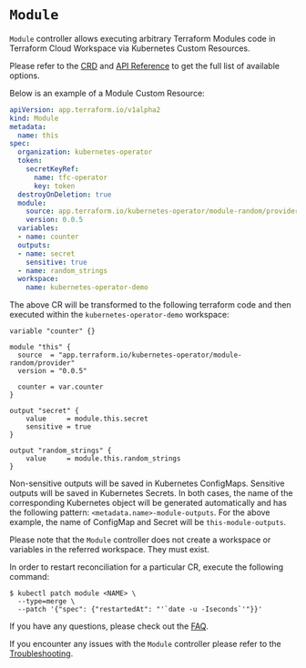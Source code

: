 # `Module`

`Module` controller allows executing arbitrary Terraform Modules code in Terraform Cloud Workspace via Kubernetes Custom Resources.

Please refer to the [CRD](../config/crd/bases/app.terraform.io_modules.yaml) and [API Reference](./api-reference.md#module) to get the full list of available options.

Below is an example of a Module Custom Resource:

```yaml
apiVersion: app.terraform.io/v1alpha2
kind: Module
metadata:
  name: this
spec:
  organization: kubernetes-operator
  token:
    secretKeyRef:
      name: tfc-operator
      key: token
  destroyOnDeletion: true
  module:
    source: app.terraform.io/kubernetes-operator/module-random/provider
    version: 0.0.5
  variables:
  - name: counter
  outputs:
  - name: secret
    sensitive: true
  - name: random_strings
  workspace:
    name: kubernetes-operator-demo
```

The above CR will be transformed to the following terraform code and then executed within the `kubernetes-operator-demo` workspace:

```hcl
variable "counter" {}

module "this" {
  source  = "app.terraform.io/kubernetes-operator/module-random/provider"
  version = "0.0.5"

  counter = var.counter
}

output "secret" {
    value     = module.this.secret
    sensitive = true
}

output "random_strings" {
    value     = module.this.random_strings
}
```

Non-sensitive outputs will be saved in Kubernetes ConfigMaps. Sensitive outputs will be saved in Kubernetes Secrets. In both cases, the name of the corresponding Kubernetes object will be generated automatically and has the following pattern: `<metadata.name>-module-outputs`. For the above example, the name of ConfigMap and Secret will be `this-module-outputs`.

Please note that the `Module` controller does not create a workspace or variables in the referred workspace. They must exist.

In order to restart reconciliation for a particular CR, execute the following command:

```console
$ kubectl patch module <NAME> \
  --type=merge \
  --patch '{"spec": {"restartedAt": "'`date -u -Iseconds`'"}}'
```

If you have any questions, please check out the [FAQ](./faq.md#module-controller).

If you encounter any issues with the `Module` controller please refer to the [Troubleshooting](../README.md#troubleshooting).
